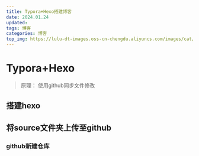 ```yaml
---
title: Typora+Hexo搭建博客
date: 2024.01.24
updated:
tags: 博客
categories: 博客
top_img: https://lulu-dt-images.oss-cn-chengdu.aliyuncs.com/images/cat/avatar.png
---
```


# Typora+Hexo

> 原理： 使用github同步文件修改

## 搭建hexo



## 将source文件夹上传至github

### github新建仓库

